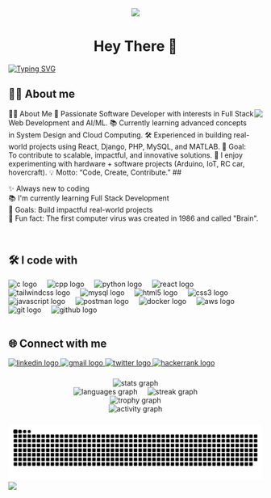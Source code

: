 <div align="center">
  <img height="450" src="https://github.com/dhruvjindal007/dhruvjindal007/blob/main/img/anim.gif"  />
</div>

<div align="center">
<h1 align="center">Hey There 👋</h1>
</div>

[![Typing SVG](https://readme-typing-svg.demolab.com?font=Fira+Code&weight=550&pause=1000&color=FFFFFF&center=true&vCenter=true&random=false&width=536&height=61&lines=I'm+Dhruv+Jindal+and+I'm+a+Software+Developer)](https://git.io/typing-svg)
##

<h2 align="left">👩‍💻 About me</h2> <img height="200" align="right" src="https://github.com/dhruvjindal007/dhruvjindal007/blob/main/img/code.gif"   />
👨‍💻 About Me
🚀 Passionate Software Developer with interests in Full Stack Web Development and AI/ML.
📚 Currently learning advanced concepts in System Design and Cloud Computing.
🛠️ Experienced in building real-world projects using React, Django, PHP, MySQL, and MATLAB.
🎯 Goal: To contribute to scalable, impactful, and innovative solutions.
🔬 I enjoy experimenting with hardware + software projects (Arduino, IoT, RC car, hovercraft).
💡 Motto: “Code, Create, Contribute.”
##
<p align="left">✨ Always new to coding<br>📚 I'm currently learning Full Stack Development<br>🎯 Goals: Build impactful real-world projects<br>🎲 Fun fact: The first computer virus was created in 1986 and called "Brain".</p> 

<br>

###

<h2 align="left">🛠️ I code with</h2>

<div align="left">
  <img src="https://skillicons.dev/icons?i=c" height="40" alt="c logo" />
  <img width="12" />
  <img src="https://cdn.jsdelivr.net/gh/devicons/devicon/icons/cpp/cpp-original.svg" height="40" alt="cpp logo" />
  <img width="12" />
  <img src="https://cdn.jsdelivr.net/gh/devicons/devicon/icons/python/python-original.svg" height="40" alt="python logo" />
  <img width="12" />
  <img src="https://cdn.jsdelivr.net/gh/devicons/devicon/icons/react/react-original.svg" height="40" alt="react logo" />
  <img width="12" />
  <img src="https://cdn.simpleicons.org/tailwindcss/06B6D4" height="40" alt="tailwindcss logo" />
  <img width="12" />
  <img src="https://cdn.jsdelivr.net/gh/devicons/devicon/icons/mysql/mysql-original.svg" height="40" alt="mysql logo" />
  <img width="12" />
  <img src="https://cdn.jsdelivr.net/gh/devicons/devicon/icons/html5/html5-original.svg" height="40" alt="html5 logo" />
  <img width="12" />
  <img src="https://cdn.jsdelivr.net/gh/devicons/devicon/icons/css3/css3-original.svg" height="40" alt="css3 logo" />
  <img width="12" />
  <img src="https://skillicons.dev/icons?i=js" height="40" alt="javascript logo" />
  <img width="12" />
  <img src="https://cdn.simpleicons.org/postman/FF6C37" height="40" alt="postman logo" />
  <img width="12" />
  <img src="https://cdn.simpleicons.org/docker/2496ED" height="40" alt="docker logo" />
  <img width="12" />
  <img src="https://skillicons.dev/icons?i=aws" height="40" alt="aws logo" />
  <img width="12" />
  <img src="https://cdn.simpleicons.org/git/F05032" height="40" alt="git logo" />
  <img width="12" />
  <img src="https://skillicons.dev/icons?i=github" height="40" alt="github logo" />
</div>
<br>

##

<h2 align="left">🌐 Connect with me</h2>

<div align="left">
  <a href="https://www.linkedin.com/in/dhruvjindal007" target="_blank">
    <img src="https://raw.githubusercontent.com/maurodesouza/profile-readme-generator/master/src/assets/icons/social/linkedin/default.svg" width="50" height="30" alt="linkedin logo" />
  </a>
  <a href="mailto:dhruvjindal007@gmail.com" target="_blank">
    <img src="https://raw.githubusercontent.com/maurodesouza/profile-readme-generator/master/src/assets/icons/social/gmail/default.svg" width="50" height="30" alt="gmail logo" />
  </a>
  <a href="https://x.com/dhruvjindal007" target="_blank">
    <img src="https://raw.githubusercontent.com/maurodesouza/profile-readme-generator/master/src/assets/icons/social/twitter/default.svg" width="50" height="30" alt="twitter logo" />
  </a>
  <a href="https://www.hackerrank.com/profile/dhruvjindal007" target="_blank">
    <img src="https://raw.githubusercontent.com/maurodesouza/profile-readme-generator/master/src/assets/icons/social/hackerrank/default.svg" width="50" height="30" alt="hackerrank logo" />
  </a>
</div>

###

<div align="center">
  <img src="https://github-readme-stats.vercel.app/api?username=dhruvjindal007&hide_title=false&hide_rank=false&show_icons=true&include_all_commits=true&count_private=true&disable_animations=false&theme=vue-dark&locale=en&hide_border=true&order=1" height="170" alt="stats graph" />
  <br>
  <img src="https://github-readme-stats.vercel.app/api/top-langs?username=dhruvjindal007&locale=en&hide_title=false&layout=compact&card_width=350&langs_count=5&theme=vue-dark&hide_border=true&order=2" height="160" alt="languages graph" />
  &nbsp;&nbsp;&nbsp;
  <img src="https://streak-stats.demolab.com?user=dhruvjindal007&locale=en&mode=daily&theme=vue-dark&hide_border=true&border_radius=5&order=3" height="160" alt="streak graph" />
  <br>
  <img src="https://github-profile-trophy.vercel.app?username=dhruvjindal007&theme=dracula&column=-1&row=2&margin-w=10&margin-h=0&no-bg=true&no-frame=true&order=4" height="150" alt="trophy graph" />
  <br>
  <img src="https://github-readme-activity-graph.vercel.app/graph?username=dhruvjindal007&radius=16&theme=react&area=true&order=5&hide_border=true&hide_title=true" height="300" alt="activity graph" />
</div>

###

<img alt="snake eating my contributions" src="https://raw.githubusercontent.com/salesp07/salesp07/output/github-contribution-grid-snake.svg" />

<img align="left" src="https://visitor-badge.laobi.icu/badge?page_id=dhruvjindal007.dhruvjindal007&left_color=chocolate&right_color=dimgray"  />

